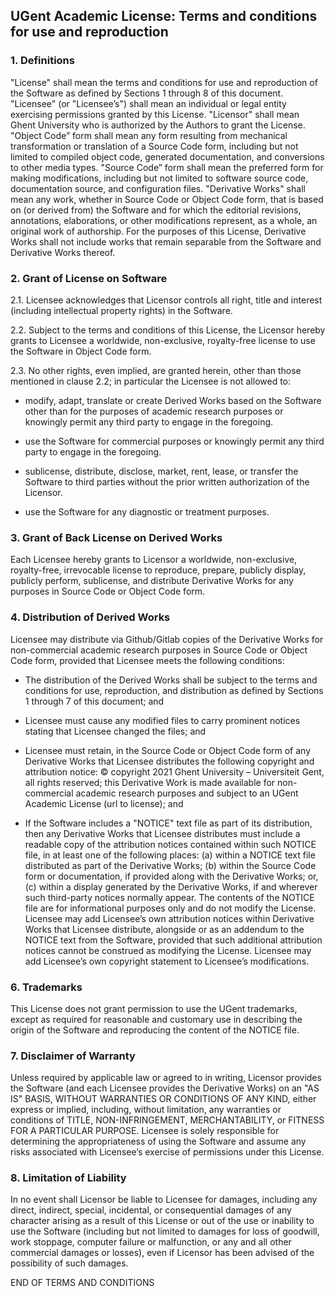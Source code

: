 ## UGent Academic License: Terms and conditions for use and reproduction

### 1. Definitions
"License" shall mean the terms and conditions for use and reproduction of the Software as defined by Sections 1 through 8 of this document.
"Licensee" (or "Licensee’s") shall mean an individual or legal entity exercising permissions granted by this License.
"Licensor" shall mean Ghent University who is authorized by the Authors to grant the License. 
"Object Code” form shall mean any form resulting from mechanical transformation or translation of a Source Code form, including but not limited to compiled object code, generated documentation, and conversions to other media types.
"Source Code” form shall mean the preferred form for making modifications, including but not limited to software source code, documentation source, and configuration files.
"Derivative Works" shall mean any work, whether in Source Code or Object Code form, that is based on (or derived from) the Software and for which the editorial revisions, annotations, elaborations, or other modifications represent, as a whole, an original work of authorship. For the purposes of this License, Derivative Works shall not include works that remain separable from the Software and Derivative Works thereof.

### 2. Grant of License on Software 

2.1. Licensee acknowledges that Licensor controls all right, title and interest (including intellectual property rights) in the Software.

2.2. Subject to the terms and conditions of this License, the Licensor hereby grants to Licensee a worldwide, non-exclusive, royalty-free license to use the Software in Object Code form. 

2.3. No other rights, even implied, are granted herein, other than those mentioned in clause 2.2; in particular the Licensee is not allowed to:

* modify, adapt, translate or create Derived Works based on the Software other than for the purposes of academic research purposes or knowingly permit any third party to engage in the foregoing.

* use the Software for commercial purposes or knowingly permit any third party to engage in the foregoing. 

* sublicense, distribute, disclose, market, rent, lease, or transfer the Software to third parties without the prior written authorization of the Licensor.

* use the Software for any diagnostic or treatment purposes.

### 3. Grant of Back License on Derived Works
Each Licensee hereby grants to Licensor a worldwide, non-exclusive, royalty-free, irrevocable license to reproduce, prepare, publicly display, publicly perform, sublicense, and distribute Derivative Works for any purposes in Source Code or Object Code form.

### 4. Distribution of Derived Works
Licensee may distribute via Github/Gitlab copies of the Derivative Works for non-commercial academic research purposes in Source Code or Object Code form, provided that Licensee meets the following conditions:

* The distribution of the Derived Works shall be subject to the terms and conditions for use, reproduction, and distribution as defined by Sections 1 through 7 of this document; and

* Licensee must cause any modified files to carry prominent notices stating that Licensee changed the files; and 

* Licensee must retain, in the Source Code or Object Code form of any Derivative Works that Licensee distributes the following copyright and attribution notice: © copyright 2021 Ghent University – Universiteit Gent, all rights reserved; this Derivative Work is made available for non-commercial academic research purposes and subject to an UGent Academic License (url to license); and 

* If the Software includes a "NOTICE" text file as part of its distribution, then any Derivative Works that Licensee distributes must include a readable copy of the attribution notices contained within such NOTICE file, in at least one of the following places: (a) within a NOTICE text file distributed as part of the Derivative Works; (b) within the Source Code form or documentation, if provided along with the Derivative Works; or, (c) within a display generated by the Derivative Works, if and wherever such third-party notices normally appear. The contents of the NOTICE file are for informational purposes only and do not modify the License. Licensee may add Licensee’s own attribution notices within Derivative Works that Licensee distribute, alongside or as an addendum to the NOTICE text from the Software, provided that such additional attribution notices cannot be construed as modifying the License. Licensee may add Licensee’s own copyright statement to Licensee’s modifications.

### 6. Trademarks
This License does not grant permission to use the UGent trademarks, except as required for reasonable and customary use in describing the origin of the Software and reproducing the content of the NOTICE file.

### 7. Disclaimer of Warranty
Unless required by applicable law or agreed to in writing, Licensor provides the Software (and each Licensee provides the Derivative Works) on an "AS IS" BASIS, WITHOUT WARRANTIES OR CONDITIONS OF ANY KIND, either express or implied, including, without limitation, any warranties or conditions of TITLE, NON-INFRINGEMENT, MERCHANTABILITY, or FITNESS FOR A PARTICULAR PURPOSE. Licensee is solely responsible for determining the appropriateness of using the Software and assume any risks associated with Licensee’s exercise of permissions under this License.

### 8. Limitation of Liability
In no event shall Licensor be liable to Licensee for damages, including any direct, indirect, special, incidental, or consequential damages of any character arising as a result of this License or out of the use or inability to use the Software (including but not limited to damages for loss of goodwill, work stoppage, computer failure or malfunction, or any and all other commercial damages or losses), even if Licensor has been advised of the possibility of such damages.

END OF TERMS AND CONDITIONS
